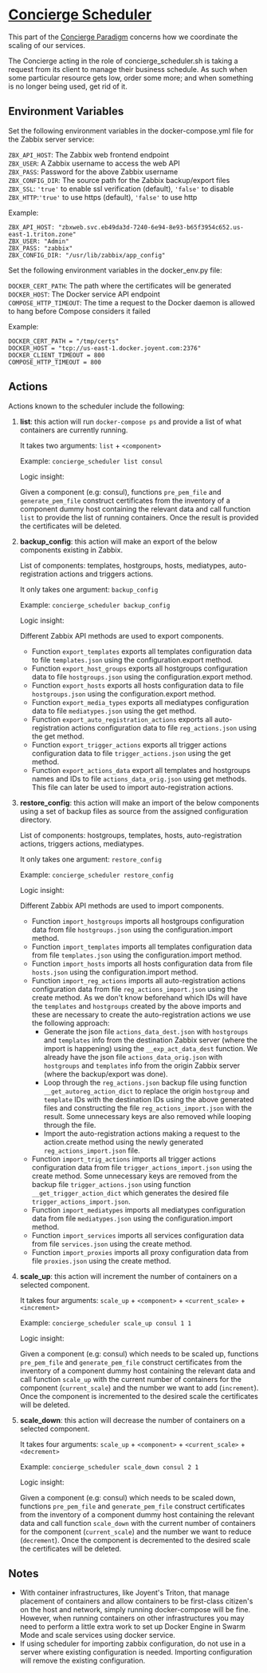 # [Concierge Scheduler](http://www.mesoform.com/blog-listing/info/the-concierge-paradigm/)

This part of the [Concierge Paradigm](http://www.mesoform.com/blog-listing/info/the-concierge-paradigm) concerns how we coordinate the scaling of our services.

The Concierge acting in the role of concierge_scheduler.sh is taking a request from its client to manage their business schedule. As such when some particular resource gets low, order some more; and when something is no longer being used, get rid of it.


## Environment Variables

Set the following environment variables in the docker-compose.yml file for the Zabbix server service:

`ZBX_API_HOST`: The Zabbix web frontend endpoint \
`ZBX_USER`: A Zabbix username to access the web API \
`ZBX_PASS`: Password for the above Zabbix username \
`ZBX_CONFIG_DIR`: The source path for the Zabbix backup/export files \
`ZBX_SSL`: `'true'` to enable ssl verification (default), `'false'` to disable \
`ZBX_HTTP`:`'true'` to use https (default), `'false'` to use http

Example:
```
ZBX_API_HOST: "zbxweb.svc.eb49da3d-7240-6e94-8e93-b65f3954c652.us-east-1.triton.zone"
ZBX_USER: "Admin"
ZBX_PASS: "zabbix"
ZBX_CONFIG_DIR: "/usr/lib/zabbix/app_config"
```

Set the following environment variables in the docker_env.py file:

`DOCKER_CERT_PATH`: The path where the certificates will be generated \
`DOCKER_HOST`: The Docker service API endpoint \
`COMPOSE_HTTP_TIMEOUT`: The time a request to the Docker daemon is allowed to hang before Compose considers it failed 

Example:
```
DOCKER_CERT_PATH = "/tmp/certs"
DOCKER_HOST = "tcp://us-east-1.docker.joyent.com:2376"
DOCKER_CLIENT_TIMEOUT = 800
COMPOSE_HTTP_TIMEOUT = 800
```

## Actions

Actions known to the scheduler include the following:

1. **list**: this action will run `docker-compose ps` and provide a list of what containers are currently running.

    It takes two arguments: `list` + `<component>`
    
    Example: `concierge_scheduler list consul`
    
    Logic insight:
    
    Given a component (e.g: consul), functions `pre_pem_file` and `generate_pem_file` construct certificates from the inventory of a component dummy host containing the relevant data and call function `list` to provide the list of running containers. Once the result is provided the certificates will be deleted.
  
2. **backup_config**: this action will make an export of the below components existing in Zabbix.

    List of components: templates, hostgroups, hosts, mediatypes, auto-registration actions and triggers actions.
  
    It only takes one argument: `backup_config`
    
    Example: `concierge_scheduler backup_config`
    
    Logic insight:
    
    Different Zabbix API methods are used to export components.
    * Function `export_templates` exports all templates configuration data to file `templates.json` using the configuration.export method. 
    * Function `export_host_groups` exports all hostgroups configuration data to file `hostgroups.json` using the configuration.export method. 
    * Function `export_hosts` exports all hosts configuration data to file `hostgroups.json` using the configuration.export method. 
    * Function `export_media_types` exports all mediatypes configuration data to file `mediatypes.json` using the get method.
    * Function `export_auto_registration_actions` exports all auto-registration actions configuration data to file `reg_actions.json` using the get method.
    * Function `export_trigger_actions` exports all trigger actions configuration data to file `trigger_actions.json` using the get method.
    * Function `export_actions_data` export all templates and hostgroups names and IDs to file `actions_data_orig.json` using get methods. This file can later be used to import auto-registration actions.
  
3. **restore_config**: this action will make an import of the below components using a set of backup files as source from the      assigned configuration directory.

    List of components: hostgroups, templates, hosts, auto-registration actions, triggers actions, mediatypes.
  
    It only takes one argument: `restore_config`
    
    Example: `concierge_scheduler restore_config`
    
    Logic insight:
        
    Different Zabbix API methods are used to import components.
    * Function `import_hostgroups` imports all hostgroups configuration data from file `hostgroups.json` using the configuration.import method. 
    * Function `import_templates` imports all templates configuration data from file `templates.json` using the configuration.import method. 
    * Function `import_hosts` imports all hosts configuration data from file `hosts.json` using the configuration.import method. 
    * Function `import_reg_actions` imports all auto-registration actions configuration data from file `reg_actions_import.json` using the create method. As we don't know beforehand which IDs will have the `templates` and `hostgroups` created by the above imports and these are necessary to create the auto-registration actions we use the following approach: 
        * Generate the json file `actions_data_dest.json` with `hostgroups` and `templates` info from the destination Zabbix server (where the import is happening) using the `__exp_act_data_dest` function. We already have the json file `actions_data_orig.json` with `hostgroups` and `templates` info from the origin Zabbix server (where the backup/export was done).
        * Loop through the `reg_actions.json` backup file using function `__get_autoreg_action_dict` to replace the origin `hostgroup` and `template` IDs with the destination IDs using the above generated files and constructing the file `reg_actions_import.json` with the result. Some unnecessary keys are also removed while looping through the file.
        * Import the auto-registration actions making a request to the action.create method using the newly generated `reg_actions_import.json` file.
    * Function `import_trig_actions` imports all trigger actions configuration data from file `trigger_actions_import.json` using the create method. Some unnecessary keys are removed from the backup file `trigger_actions.json` using function `__get_trigger_action_dict` which generates the desired file `trigger_actions_import.json`.
    * Function `import_mediatypes` imports all mediatypes configuration data from file `mediatypes.json` using the configuration.import method.
    * Function `import_services` imports all services configuration data from file `services.json` using the create method.
    * Function `import_proxies` imports all proxy configuration data from file `proxies.json` using the create method.
  
4. **scale_up**: this action will increment the number of containers on a selected component.

    It takes four arguments: `scale_up` + `<component>` + `<current_scale>` + `<increment>`
    
    Example: `concierge_scheduler scale_up consul 1 1`

    Logic insight:
    
    Given a component (e.g: consul) which needs to be scaled up, functions `pre_pem_file` and `generate_pem_file` construct certificates from the inventory of a component dummy host containing the relevant data and call function `scale_up` with the current number of containers for the component (`current_scale`) and the number we want to add (`increment`). Once the component is incremented  to the desired scale the certificates will be deleted.

5. **scale_down**: this action will decrease the number of containers on a selected component.

    It takes four arguments: `scale_up` + `<component>` + `<current_scale>` + `<decrement>`
  
    Example: `concierge_scheduler scale_down consul 2 1`
    
    Logic insight:
    
    Given a component (e.g: consul) which needs to be scaled down, functions `pre_pem_file` and `generate_pem_file` construct certificates from the inventory of a component dummy host containing the relevant data and call function `scale_down` with the current number of containers for the component (`current_scale`) and the number we want to reduce (`decrement`). Once the component is decremented to the desired scale the certificates will be deleted.
    
## Notes

* With container infrastructures, like Joyent's Triton, that manage placement of containers and allow containers to be first-class citizen's on the host and network, simply running docker-compose will be fine. However, when running containers on other infrastructures you may need to perform a little extra work to set up Docker Engine in Swarm Mode and scale services using docker service.
* If using scheduler for importing zabbix configuration, do not use in a server where existing configuration is needed.
  Importing configuration will remove the existing configuration.
